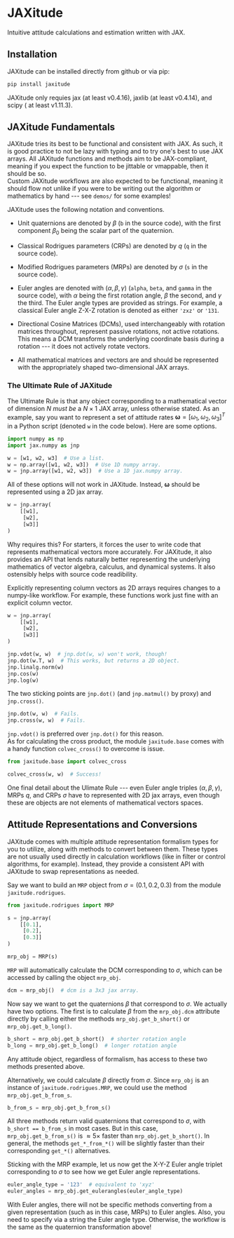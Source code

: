 # JAXitude

Intuitive attitude calculations and estimation written with JAX.

## Installation

JAXitude can be installed directly from github or via pip:

```bash
pip install jaxitude
```

JAXitude only requies jax (at least v0.4.16), jaxlib (at least v0.4.14), and scipy ( at least v1.11.3).

## JAXitude Fundamentals

JAXitude tries its best to be functional and consistent with JAX.
As such, it is good practice to not be lazy with typing and to try one's best to use JAX arrays.
All JAXitude functions and methods aim to be JAX-compliant, meaning if you expect the function to be jittable or vmappable, then it should be so.  
Custom JAXitude workflows are also expected to be functional, meaning it should flow not unlike if you were to be writing out the algorithm or mathematics by hand --- see `demos/` for some examples!

JAXitude uses the following notation and conventions.

- Unit quaternions are denoted by $\beta$ (`b` in the source code), with the first component $\beta_0$ being the scalar part of the quaternion.

- Classical Rodrigues parameters (CRPs) are denoted by $q$ (`q` in the source code).

- Modified Rodrigues parameters (MRPs) are denoted by $\sigma$ (`s` in the source code).

- Euler angles are denoted with $(\alpha, \beta, \gamma)$ (`alpha`, `beta`, and `gamma` in the source code), with $\alpha$ being the first rotation angle, $\beta$ the second, and $\gamma$ the third. The Euler angle types are provided as strings. For example, a classical Euler angle Z-X-Z rotation is denoted as either `'zxz'` or `'131`.

- Directional Cosine Matrices (DCMs), used interchangeably with rotation matrices throughout, represent passive rotations, not active rotations. This means a DCM transforms the underlying coordinate basis during a rotation --- it does not actively rotate vectors.

- All mathematical matrices and vectors are and should be represented with the appropriately shaped two-dimensional JAX arrays.

### The Ultimate Rule of JAXitude

The Ultimate Rule is that any object corresponding to a mathematical vector of dimension $N$ *must be* a $N\times1$ JAX array, unless otherwise stated.
As an example, say you want to represent a set of attitude rates $\mathbf{\omega}=[\omega_1, \omega_2, \omega_3]^T$ in a Python script (denoted `w` in the code below).
Here are some options.

```Python
import numpy as np
import jax.numpy as jnp

w = [w1, w2, w3]  # Use a list.
w = np.array([w1, w2, w3])  # Use 1D numpy array.
w = jnp.array([w1, w2, w3])  # Use a 1D jax.numpy array.
```

All of these options will not work in JAXitude.
Instead, $\mathbf{\omega}$ should be represented using a 2D jax array.

```Python
w = jnp.array(
    [[w1],
     [w2],
     [w3]]
)
```

Why requires this?
For starters, it forces the user to write code that represents mathematical vectors more accurately.
For JAXitude, it also provides an API that lends naturally better representing the underlying mathematics of vector algebra, calculus, and dynamical systems.
It also ostensibly helps with source code readibility.

Explicitly representing column vectors as 2D arrays requires changes to a numpy-like workflow.
For example, these functions work just fine with an explicit column vector.

```Python
w = jnp.array(
    [[w1],
     [w2],
     [w3]]
)

jnp.vdot(w, w)  # jnp.dot(w, w) won't work, though!
jnp.dot(w.T, w)  # This works, but returns a 2D object.
jnp.linalg.norm(w)
jnp.cos(w)
jnp.log(w)
```

The two sticking points are `jnp.dot()` (and `jnp.matmul()` by proxy) and `jnp.cross()`.

```Python
jnp.dot(w, w)  # Fails.
jnp.cross(w, w)  # Fails.
```

`jnp.vdot()` is preferred over `jnp.dot()` for this reason.  
As for calculating the cross product, the module `jaxitude.base` comes with a handy function `colvec_cross()` to overcome is issue.

```Python
from jaxitude.base import colvec_cross

colvec_cross(w, w)  # Success!
```

One final detail about the Ulimate Rule --- even Euler angle triples $(\alpha, \beta, \gamma)$, MRPs $q$, and CRPs $\sigma$ have to represented with 2D jax arrays, even though these are objects are not elements of mathematical vectors spaces.

## Attitude Representations and Conversions

JAXitude comes with multiple attitude representation formalism types for you to utilize, along with methods to convert between them.
These types are not usually used directly in calculation workflows (like in filter or control algorithms, for example).
Instead, they provide a consistent API with JAXitude to swap representations as needed.

Say we want to build an `MRP` object from $\sigma=(0.1, 0.2, 0.3)$ from the module `jaxitude.rodrigues`.

```Python
from jaxitude.rodrigues import MRP

s = jnp.array(
    [[0.1],
     [0.2],
     [0.3]]
)

mrp_obj = MRP(s)
```

`MRP` will automatically calculate the DCM corresponding to $\sigma$, which can be accessed by calling the object `mrp_obj`.

```Python
dcm = mrp_obj()  # dcm is a 3x3 jax array.
```

Now say we want to get the quaternions $\beta$ that correspond to $\sigma$.
We actually have two options.
The first is to calculate $\beta$ from the `mrp_obj.dcm` attribute directly by calling either the methods `mrp_obj.get_b_short()` or `mrp_obj.get_b_long()`.

```Python
b_short = mrp_obj.get_b_short()  # shorter rotation angle
b_long = mrp_obj.get_b_long()  # longer rotation angle
```

Any attitude object, regardless of formalism, has access to these two methods presented above.

Alternatively, we could calculate $\beta$ directly from $\sigma$.
Since `mrp_obj` is an instance of `jaxitude.rodrigues.MRP`, we could use the method `mrp_obj.get_b_from_s`.

```Python
b_from_s = mrp_obj.get_b_from_s()
```

All three methods return valid quaternions that correspond to $\sigma$, with `b_short == b_from_s` in most cases.
But in this case, `mrp_obj.get_b_from_s()` is $\approx 5\times$ faster than `mrp_obj.get_b_short()`.
In general, the methods `get_*_from_*()` will be slightly faster than their corresponding `get_*()` alternatives.

Sticking with the MRP example, let us now get the X-Y-Z Euler angle triplet corresponding to $\sigma$ to see how we get Euler angle representations.

```Python
euler_angle_type = '123'  # equivalent to 'xyz'
euler_angles = mrp_obj.get_eulerangles(euler_angle_type)
```

With Euler angles, there will not be specific methods converting from a given representation (such as in this case, MRPs) to Euler angles.
Also, you need to specify via a string the Euler angle type.
Otherwise, the workflow is the same as the quaternion transformation above!
